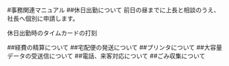 #事務関連マニュアル
##休日出勤について
前日の昼までに上長と相談のうえ、社長へ個別に申請します。

休日出勤時のタイムカードの打刻

##経費の精算について
##宅配便の発送について
##プリンタについて
##大容量データの受送信について
##電話、来客対応について
##ごみ収集について